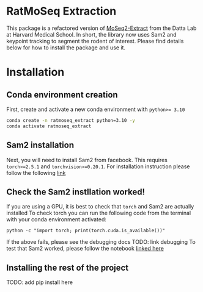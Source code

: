 
# RatMoSeq Extraction

This package is a refactored version of [MoSeq2-Extract](https://github.com/dattalab/moseq2-extract.git) from the Datta Lab at Harvard Medical School. In short, the library now uses Sam2 and keypoint tracking to segment the rodent of interest. Please find details below for how to install the package and use it. 

# Installation 
## Conda environment creation
First, create and activate a new conda environment with `python>= 3.10`
```bash
conda create -n ratmoseq_extract python=3.10 -y
conda activate ratmoseq_extract
```
## Sam2 installation
Next, you will need to install Sam2 from facebook. This requires `torch>=2.5.1` and `torchvision>=0.20.1`. For installation instruction please follow the following [link](https://github.com/facebookresearch/sam2/tree/main?tab=readme-ov-file#installation)
## Check the Sam2 instllation worked!
If you are using a GPU, it is best to check that `torch` and Sam2 are actually installed
To check torch you can run the following code from the terminal with your conda environment activated:
```
python -c "import torch; print(torch.cuda.is_available())"
```
If the above fails, please see the debugging docs TODO: link debugging
To test that Sam2 worked, please follow the notebook [linked here](https://github.com/facebookresearch/sam2/blob/main/notebooks/image_predictor_example.ipynb)
## Installing the rest of the project
TODO: add pip install here


